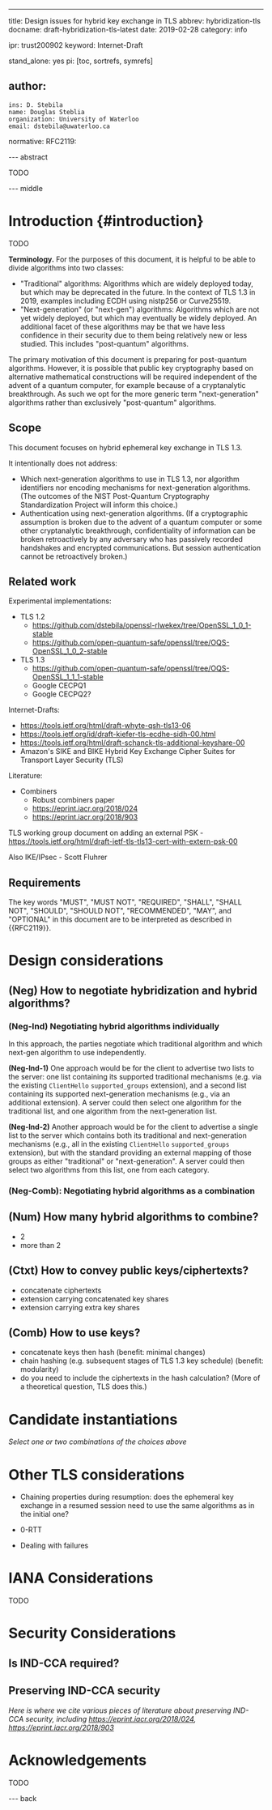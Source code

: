 ---
title: Design issues for hybrid key exchange in TLS
abbrev: hybridization-tls
docname: draft-hybridization-tls-latest
date: 2019-02-28
category: info

ipr: trust200902
keyword: Internet-Draft

stand_alone: yes
pi: [toc, sortrefs, symrefs]

author:
  -
    ins: D. Stebila
    name: Douglas Steblia
    organization: University of Waterloo
    email: dstebila@uwaterloo.ca

normative:
  RFC2119:

--- abstract

TODO

--- middle

# Introduction {#introduction}

TODO

**Terminology.** For the purposes of this document, it is helpful to be able to divide algorithms into two classes:

- "Traditional" algorithms: Algorithms which are widely deployed today, but which may be deprecated in the future.  In the context of TLS 1.3 in 2019, examples including ECDH using nistp256 or Curve25519.
- "Next-generation" (or "next-gen") algorithms: Algorithms which are not yet widely deployed, but which may eventually be widely deployed.  An additional facet of these algorithms may be that we have less confidence in their security due to them being relatively new or less studied.  This includes "post-quantum" algorithms.

The primary motivation of this document is preparing for post-quantum algorithms.  However, it is possible that public key cryptography based on alternative mathematical constructions will be required independent of the advent of a quantum computer, for example because of a cryptanalytic breakthrough.  As such we opt for the more generic term "next-generation" algorithms rather than exclusively "post-quantum" algorithms.

## Scope

This document focuses on hybrid ephemeral key exchange in TLS 1.3.  

It intentionally does not address:

- Which next-generation algorithms to use in TLS 1.3, nor algorithm identifiers nor encoding mechanisms for next-generation algorithms.  (The outcomes of the NIST Post-Quantum Cryptography Standardization Project will inform this choice.)
- Authentication using next-generation algorithms.  (If a cryptographic assumption is broken due to the advent of a quantum computer or some other cryptanalytic breakthrough, confidentiality of information can be broken retroactively by any adversary who has passively recorded handshakes and encrypted communications.  But session authentication cannot be retroactively broken.)

## Related work

Experimental implementations:

- TLS 1.2
    - https://github.com/dstebila/openssl-rlwekex/tree/OpenSSL_1_0_1-stable
    - https://github.com/open-quantum-safe/openssl/tree/OQS-OpenSSL_1_0_2-stable
- TLS 1.3
    - https://github.com/open-quantum-safe/openssl/tree/OQS-OpenSSL_1_1_1-stable
    - Google CECPQ1
    - Google CECPQ2?

Internet-Drafts:

- https://tools.ietf.org/html/draft-whyte-qsh-tls13-06
- https://tools.ietf.org/id/draft-kiefer-tls-ecdhe-sidh-00.html
- https://tools.ietf.org/html/draft-schanck-tls-additional-keyshare-00
- Amazon's SIKE and BIKE Hybrid Key Exchange Cipher Suites for Transport Layer Security (TLS)

Literature:

- Combiners
    - Robust combiners paper
    - https://eprint.iacr.org/2018/024
    - https://eprint.iacr.org/2018/903

TLS working group document on adding an external PSK - https://tools.ietf.org/html/draft-ietf-tls-tls13-cert-with-extern-psk-00

Also IKE/IPsec - Scott Fluhrer

## Requirements

The key words "MUST", "MUST NOT", "REQUIRED", "SHALL", "SHALL NOT",
"SHOULD", "SHOULD NOT", "RECOMMENDED", "MAY", and "OPTIONAL" in this
document are to be interpreted as described in {{RFC2119}}.

# Design considerations

## (Neg) How to negotiate hybridization and hybrid algorithms?

### (Neg-Ind) Negotiating hybrid algorithms individually

In this approach, the parties negotiate which traditional algorithm and which next-gen algorithm to use independently.  

**(Neg-Ind-1)** One approach would be for the client to advertise two lists to the server: one list containing its supported traditional mechanisms (e.g. via the existing `ClientHello` `supported_groups` extension), and a second list containing its supported next-generation mechanisms (e.g., via an additional extension).  A server could then select one algorithm for the traditional list, and one algorithm from the next-generation list.

**(Neg-Ind-2)** Another approach would be for the client to advertise a single list to the server which contains both its traditional and next-generation mechanisms (e.g., all in the existing `ClientHello` `supported_groups` extension), but with the standard providing an external mapping of those groups as either "traditional" or "next-generation".  A server could then select two algorithms from this list, one from each category.

### (Neg-Comb): Negotiating hybrid algorithms as a combination

## (Num) How many hybrid algorithms to combine?

- 2
- more than 2

## (Ctxt) How to convey public keys/ciphertexts?

- concatenate ciphertexts
- extension carrying concatenated key shares
- extension carrying extra key shares

## (Comb) How to use keys?

- concatenate keys then hash (benefit: minimal changes)
- chain hashing (e.g. subsequent stages of TLS 1.3 key schedule) (benefit: modularity)
- do you need to include the ciphertexts in the hash calculation? (More of a theoretical question, TLS does this.)

# Candidate instantiations

*Select one or two combinations of the choices above*

# Other TLS considerations

- Chaining properties during resumption: does the ephemeral key exchange in a resumed session need to use the same algorithms as in the initial one?

- 0-RTT

- Dealing with failures

# IANA Considerations

TODO

# Security Considerations

## Is IND-CCA required?

## Preserving IND-CCA security

*Here is where we cite various pieces of literature about preserving IND-CCA security, including https://eprint.iacr.org/2018/024, https://eprint.iacr.org/2018/903*

# Acknowledgements

TODO

--- back

